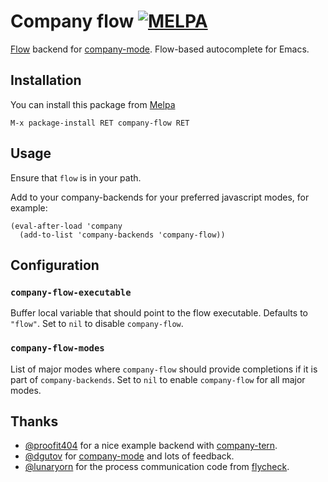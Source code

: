 # Company flow [![MELPA](https://melpa.org/packages/company-flow-badge.svg)](https://melpa.org/#/company-flow)

[Flow][] backend for [company-mode][]. Flow-based autocomplete for Emacs.

## Installation

You can install this package from [Melpa][]

```
M-x package-install RET company-flow RET
```

## Usage

Ensure that `flow` is in your path.

Add to your company-backends for your preferred javascript modes,
for example:

```elisp
(eval-after-load 'company
  (add-to-list 'company-backends 'company-flow))
```

## Configuration

### `company-flow-executable`

Buffer local variable that should point to the flow executable. Defaults to
`"flow"`. Set to `nil` to disable `company-flow`.

### `company-flow-modes`

List of major modes where `company-flow` should provide completions if it is
part of `company-backends`. Set to `nil` to enable `company-flow` for all major modes.

## Thanks

* [@proofit404][] for a nice example backend with [company-tern][].
* [@dgutov][] for [company-mode][] and lots of feedback.
* [@lunaryorn][] for the process communication code from [flycheck][].

[Flow]: https://flowtype.org/
[company-mode]: https://company-mode.github.com
[@proofit404]: https://github.com/proofit404
[@dgutov]: https://github.com/dgutov
[@lunaryorn]: https://github.com/lunaryorn
[company-tern]: https://github.com/proofit404/company-tern
[flycheck]: https://github.com/flycheck/flycheck
[Melpa]: http://melpa.milkbox.net/
